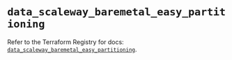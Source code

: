 # `data_scaleway_baremetal_easy_partitioning`

Refer to the Terraform Registry for docs: [`data_scaleway_baremetal_easy_partitioning`](https://registry.terraform.io/providers/scaleway/scaleway/2.53.0/docs/data-sources/baremetal_easy_partitioning).
